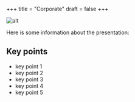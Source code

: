 +++
title = "Corporate"
draft = false
+++

![alt](https://placehold.co/640x150)

Here is some information about the presentation:

## Key points
- key point 1
- key point 2
- key point 3
- key point 4
- key point 5